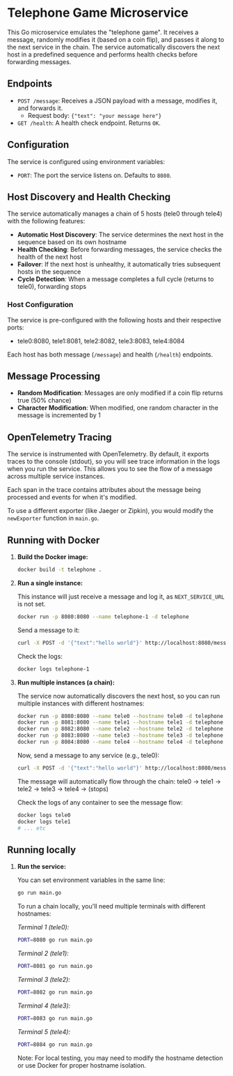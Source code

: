 # Telephone Game Microservice

This Go microservice emulates the "telephone game". It receives a message, randomly modifies it (based on a coin flip), and passes it along to the next service in the chain. The service automatically discovers the next host in a predefined sequence and performs health checks before forwarding messages.

## Endpoints

*   `POST /message`: Receives a JSON payload with a message, modifies it, and forwards it.
    *   Request body: `{"text": "your message here"}`
*   `GET /health`: A health check endpoint. Returns `OK`.

## Configuration

The service is configured using environment variables:

*   `PORT`: The port the service listens on. Defaults to `8080`.

## Host Discovery and Health Checking

The service automatically manages a chain of 5 hosts (tele0 through tele4) with the following features:

*   **Automatic Host Discovery**: The service determines the next host in the sequence based on its own hostname
*   **Health Checking**: Before forwarding messages, the service checks the health of the next host
*   **Failover**: If the next host is unhealthy, it automatically tries subsequent hosts in the sequence
*   **Cycle Detection**: When a message completes a full cycle (returns to tele0), forwarding stops

### Host Configuration

The service is pre-configured with the following hosts and their respective ports:
- tele0:8080, tele1:8081, tele2:8082, tele3:8083, tele4:8084

Each host has both message (`/message`) and health (`/health`) endpoints.

## Message Processing

*   **Random Modification**: Messages are only modified if a coin flip returns true (50% chance)
*   **Character Modification**: When modified, one random character in the message is incremented by 1

## OpenTelemetry Tracing

The service is instrumented with OpenTelemetry. By default, it exports traces to the console (stdout), so you will see trace information in the logs when you run the service. This allows you to see the flow of a message across multiple service instances.

Each span in the trace contains attributes about the message being processed and events for when it's modified.

To use a different exporter (like Jaeger or Zipkin), you would modify the `newExporter` function in `main.go`.

## Running with Docker

1.  **Build the Docker image:**

    ```bash
    docker build -t telephone .
    ```

2.  **Run a single instance:**

    This instance will just receive a message and log it, as `NEXT_SERVICE_URL` is not set.

    ```bash
    docker run -p 8080:8080 --name telephone-1 -d telephone
    ```

    Send a message to it:

    ```bash
    curl -X POST -d '{"text":"hello world"}' http://localhost:8080/message
    ```

    Check the logs:

    ```bash
    docker logs telephone-1
    ```

3.  **Run multiple instances (a chain):**

    The service now automatically discovers the next host, so you can run multiple instances with different hostnames:

    ```bash
    docker run -p 8080:8080 --name tele0 --hostname tele0 -d telephone
    docker run -p 8081:8080 --name tele1 --hostname tele1 -d telephone
    docker run -p 8082:8080 --name tele2 --hostname tele2 -d telephone
    docker run -p 8083:8080 --name tele3 --hostname tele3 -d telephone
    docker run -p 8084:8080 --name tele4 --hostname tele4 -d telephone
    ```

    Now, send a message to any service (e.g., tele0):

    ```bash
    curl -X POST -d '{"text":"hello world"}' http://localhost:8080/message
    ```

    The message will automatically flow through the chain: tele0 → tele1 → tele2 → tele3 → tele4 → (stops)

    Check the logs of any container to see the message flow:

    ```bash
    docker logs tele0
    docker logs tele1
    # ... etc
    ```

## Running locally

1.  **Run the service:**

    You can set environment variables in the same line:

    ```bash
    go run main.go
    ```

    To run a chain locally, you'll need multiple terminals with different hostnames:

    *Terminal 1 (tele0):*
    ```bash
    PORT=8080 go run main.go
    ```

    *Terminal 2 (tele1):*
    ```bash
    PORT=8081 go run main.go
    ```

    *Terminal 3 (tele2):*
    ```bash
    PORT=8082 go run main.go
    ```

    *Terminal 4 (tele3):*
    ```bash
    PORT=8083 go run main.go
    ```

    *Terminal 5 (tele4):*
    ```bash
    PORT=8084 go run main.go
    ```

    Note: For local testing, you may need to modify the hostname detection or use Docker for proper hostname isolation.
